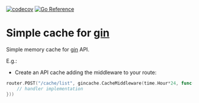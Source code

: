 [![codecov](https://codecov.io/gh/Pantani/gincache/branch/master/graph/badge.svg?token=SOD3RT9AOW)](https://codecov.io/gh/Pantani/gincache)
[![Go Reference](https://pkg.go.dev/badge/github.com/Pantani/gincache.svg)](https://pkg.go.dev/github.com/Pantani/gincache)

# Simple cache for [gin](https://github.com/gin-gonic/gin)

Simple memory cache for [gin](https://github.com/gin-gonic/gin) API. 

E.g.:

- Create an API cache adding the middleware to your route:
```go
router.POST("/cache/list", gincache.CacheMiddleware(time.Hour*24, func(c *gin.Context) {
    // handler implementation		
}))
```
